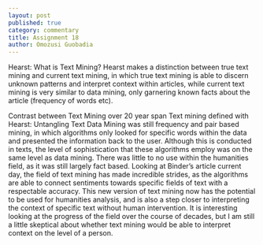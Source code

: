 ```yaml
---
layout: post
published: true
category: commentary
title: Assignment 18
author: Omozusi Guobadia
---
```

Hearst: What is Text Mining?
Hearst makes a distinction between true text mining and current text mining, in which true text mining is able to discern unknown patterns and interpret context within articles, while current text mining is very similar to data mining, only garnering known facts about the article (frequency of words etc). 

Contrast between Text Mining over 20 year span
Text mining defined with Hearst: Untangling Text Data Mining was still frequency and pair based mining, in which algorithms only looked for specific words within the data and presented the information back to the user. Although this is conducted in texts, the level of sophistication that these algorithms employ was on the same level as data mining. There was little to no use within the humanities field, as it was still largely fact based.
Looking at Binder’s article current day, the field of text mining has made incredible strides, as the algorithms are able to connect sentiments towards specific fields of text with a respectable accuracy. This new version of text mining now has the potential to be used for humanities analysis, and is also a step closer to interpreting the context of specific text without human intervention. 
It is interesting looking at the progress of the field over the course of decades, but I am still a little skeptical about whether text mining would be able to interpret context on the level of a person.
